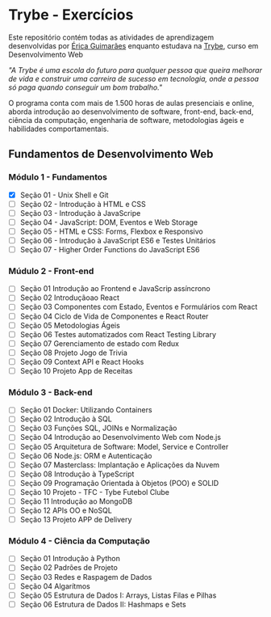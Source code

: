 # Trybe - Exercícios

Este repositório contém todas as atividades de aprendizagem desenvolvidas por [Érica Guimarães](https://www.linkedin.com/in/%C3%A9rica-de-lucas-guimar%C3%A3es-fernandes-028392261/) enquanto estudava na [Trybe](https://www.betrybe.com/), curso em Desenvolvimento Web

_"A Trybe é uma escola do futuro para qualquer pessoa que queira melhorar de vida e construir uma carreira de sucesso em tecnologia, onde a pessoa só paga quando conseguir um bom trabalho."_

O programa conta com mais de 1.500 horas de aulas presenciais e online, aborda introdução ao desenvolvimento de software, front-end, back-end, ciência da computação, engenharia de software, metodologias ágeis e habilidades comportamentais.

## Fundamentos de Desenvolvimento Web

### Módulo 1 - Fundamentos
- [x] Seção 01 - Unix Shell e Git
- [ ] Seção 02 - Introdução à HTML e CSS
- [ ] Seção 03 - Introdução à JavaScripe
- [ ] Seção 04 - JavaScript: DOM, Eventos e Web Storage
- [ ] Seção 05 - HTML e CSS: Forms, Flexbox e Responsivo
- [ ] Seção 06 - Introdução à JavaScript ES6 e Testes Unitários
- [ ] Seção 07 - Higher Order Functions do JavaScript ES6

### Múdulo 2 - Front-end
- [ ] Seção 01 Introdução ao Frontend e JavaScrip assíncrono
- [ ] Seção 02 Introduçãoao React
- [ ] Seção 03 Componentes com Estado, Eventos e Formulários com React
- [ ] Seção 04 Ciclo de Vida de Componentes e React Router 
- [ ] Seção 05 Metodologias Ágeis 
- [ ] Seção 06 Testes automatizados com React Testing Library
- [ ] Seção 07 Gerenciamento de estado com Redux
- [ ] Seção 08 Projeto Jogo de Trivia
- [ ] Seção 09 Context API e React Hooks
- [ ] Seção 10 Projeto App de Receitas

### Módulo 3 - Back-end
- [ ] Seção 01 Docker: Utilizando Containers 
- [ ] Seção 02 Introdução à SQL
- [ ] Seção 03 Funções SQL, JOINs e Normalização
- [ ] Seção 04 Introdução ao Desenvolvimento Web com Node.js
- [ ] Seção 05 Arquitetura de Software: Model, Service e Controller
- [ ] Seção 06 Node.js: ORM e Autenticação
- [ ] Seção 07 Masterclass: Implantação e Aplicações da Nuvem 
- [ ] Seção 08 Introdução à TypeScript
- [ ] Seção 09 Programação Orientada à Objetos (POO) e SOLID 
- [ ] Seção 10 Projeto - TFC - Tybe Futebol Clube
- [ ] Seção 11 Introdução ao MongoDB
- [ ] Seção 12 APIs OO e NoSQL
- [ ] Seção 13 Projeto APP de Delivery

### Módulo 4 - Ciência da Computação
- [ ] Seção 01 Introdução à Python 
- [ ] Seção 02 Padrões de Projeto 
- [ ] Seção 03 Redes e Raspagem de Dados
- [ ] Seção 04 Algarítmos 
- [ ] Seção 05 Estrutura de Dados I: Arrays, Listas Filas e Pilhas
- [ ] Seção 06 Estrutura de Dados II: Hashmaps e Sets
